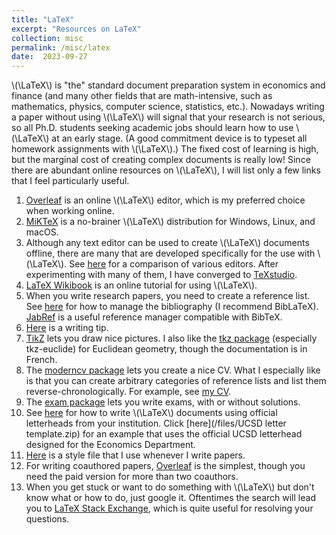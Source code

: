 ```yaml
---
title: "LaTeX"
excerpt: "Resources on LaTeX"
collection: misc
permalink: /misc/latex
date:  2023-09-27
---
```


\\(\LaTeX\\) is "the" standard document preparation system in economics and finance (and many other fields that are math-intensive, such as mathematics, physics, computer science, statistics, etc.).  Nowadays writing a paper without using \\(\LaTeX\\) will signal that your research is not serious, so all Ph.D. students seeking academic jobs should learn how to use \\(\LaTeX\\) at an early stage.  (A good commitment device is to typeset all homework assignments with \\(\LaTeX\\).)  The fixed cost of learning is high, but the marginal cost of creating complex documents is really low!  Since there are abundant online resources on \\(\LaTeX\\), I will list only a few links that I feel particularly useful.

1. [Overleaf](https://www.overleaf.com) is an online \\(\LaTeX\\) editor, which is my preferred choice when working online.
1. [MiKTeX](https://miktex.org/) is a no-brainer \\(\LaTeX\\) distribution for Windows, Linux, and macOS.
1. Although any text editor can be used to create \\(\LaTeX\\) documents offline, there are many that are developed specifically for the use with \\(\LaTeX\\). See [here](https://en.wikipedia.org/wiki/Comparison_of_TeX_editors) for a comparison of various editors.  After experimenting with many of them, I have converged to [TeXstudio](https://texstudio.org/).
1. [LaTeX Wikibook](https://en.wikibooks.org/wiki/LaTeX) is an online tutorial for using \\(\LaTeX\\).
1. When you write research papers, you need to create a reference list. See [here](https://en.wikibooks.org/wiki/LaTeX/Bibliography_Management) for how to manage the bibliography (I recommend BibLaTeX). [JabRef](http://www.jabref.org/) is a useful reference manager compatible with BibTeX.
1. [Here](/files/latextips.pdf) is a writing tip.
1. [TikZ](https://en.wikibooks.org/wiki/LaTeX/PGF/TikZ) lets you draw nice pictures. I also like the [tkz package](https://ctan.org/tex-archive/macros/latex/contrib/tkz) (especially tkz-euclide) for Euclidean geometry, though the documentation is in French.
1. The [moderncv package](https://ctan.org/tex-archive/macros/latex/contrib/moderncv) lets you create a nice CV.  What I especially like is that you can create arbitrary categories of reference lists and list them reverse-chronologically. For example, see [my CV](https://alexisakira.github.io/cv/).
1. The [exam package](https://ctan.org/tex-archive/macros/latex/contrib/exam) lets you write exams, with or without solutions.
1. See [here](https://tex.stackexchange.com/questions/837/pdf-letterhead-as-document-background) for how to write \\(\LaTeX\\) documents using official letterheads from your institution. Click [here](/files/UCSD letter template.zip) for an example that uses the official UCSD letterhead designed for the Economics Department.
1. [Here](/files/test.sty) is a style file that I use whenever I write papers.
1. For writing coauthored papers, [Overleaf](https://www.overleaf.com) is the simplest, though you need the paid version for more than two coauthors.
1. When you get stuck or want to do something with \\(\LaTeX\\) but don't know what or how to do, just google it.  Oftentimes the search will lead you to [LaTeX Stack Exchange](https://tex.stackexchange.com/), which is quite useful for resolving your questions.

